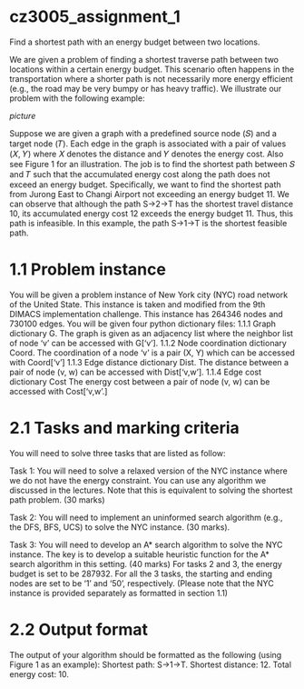 # cz3005_assignment_1
Find a shortest path with an energy budget between two locations.

We are given a problem of finding a shortest traverse path between two locations within a certain
energy budget. This scenario often happens in the transportation where a shorter path is not
necessarily more energy efficient (e.g., the road may be very bumpy or has heavy traffic). We illustrate
our problem with the following example:

*picture*

Suppose we are given a graph with a predefined source node (𝑆) and a target node (𝑇). Each edge in
the graph is associated with a pair of values (𝑋, 𝑌) where 𝑋 denotes the distance and 𝑌 denotes the
energy cost. Also see Figure 1 for an illustration. The job is to find the shortest path between 𝑆 and 𝑇
such that the accumulated energy cost along the path does not exceed an energy budget. Specifically,
we want to find the shortest path from Jurong East to Changi Airport not exceeding an energy budget
11. We can observe that although the path S->2->T has the shortest travel distance 10, its accumulated
energy cost 12 exceeds the energy budget 11. Thus, this path is infeasible. In this example, the path
S->1->T is the shortest feasible path.

# 1.1 Problem instance
You will be given a problem instance of New York city (NYC) road network of the United State. This
instance is taken and modified from the 9th DIMACS implementation challenge. This instance has
264346 nodes and 730100 edges. You will be given four python dictionary files:
1.1.1 Graph dictionary G. 
The graph is given as an adjacency list where the neighbor list of node ‘v’ can be accessed with G[‘v’].
1.1.2 Node coordination dictionary Coord. 
The coordination of a node ‘v’ is a pair (X, Y) which can be accessed with Coord[‘v’]
1.1.3 Edge distance dictionary Dist. 
The distance between a pair of node (v, w) can be accessed with Dist[‘v,w’].
1.1.4 Edge cost dictionary Cost
The energy cost between a pair of node (v, w) can be accessed with Cost[‘v,w’.]


# 2.1 Tasks and marking criteria
You will need to solve three tasks that are listed as follow:  

Task 1: You will need to solve a relaxed version of the NYC instance where we do not have the energy
constraint. You can use any algorithm we discussed in the lectures. Note that this is equivalent to
solving the shortest path problem.
(30 marks)  

Task 2: You will need to implement an uninformed search algorithm (e.g., the DFS, BFS, UCS) to solve
the NYC instance.
(30 marks). 

Task 3: You will need to develop an A* search algorithm to solve the NYC instance. The key is to
develop a suitable heuristic function for the A* search algorithm in this setting.
(40 marks)
For tasks 2 and 3, the energy budget is set to be 287932. For all the 3 tasks, the starting and ending
nodes are set to be ‘1’ and ‘50’, respectively.
(Please note that the NYC instance is provided separately as formatted in section 1.1)

# 2.2 Output format
The output of your algorithm should be formatted as the following (using Figure 1 as an example):
Shortest path: S->1->T.
Shortest distance: 12.
Total energy cost: 10.
